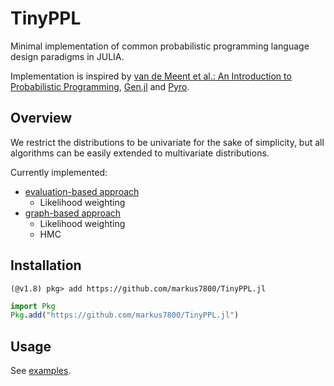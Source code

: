 
# TinyPPL

Minimal implementation of common probabilistic programming language design paradigms in JULIA.

Implementation is inspired by [van de Meent et al.: An Introduction to Probabilistic Programming](https://arxiv.org/abs/1809.10756), [Gen.jl](https://github.com/probcomp/Gen.jl) and [Pyro](https://github.com/pyro-ppl/pyro).

## Overview

We restrict the distributions to be univariate for the sake of simplicity, but all algorithms can be easily extended to multivariate distributions.

Currently implemented:

- [evaluation-based approach](src/evaluation/readme.md)  
  - Likelihood weighting
- [graph-based approach](src/graph/readme.md)  
  - Likelihood weighting
  - HMC

## Installation
```console
(@v1.8) pkg> add https://github.com/markus7800/TinyPPL.jl
```

```julia
import Pkg
Pkg.add("https://github.com/markus7800/TinyPPL.jl")
```

## Usage

See [examples](examples/readme.md).
